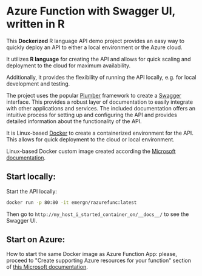 # Azure Function with Swagger UI, written in R


This **Dockerized** R language API demo project provides an easy way to quickly deploy an API to either a local environment or the Azure cloud.

It utilizes **R language** for creating the API and allows for quick scaling and deployment to the cloud for maximum availability.

Additionally, it provides the flexibility of running the API locally, e.g. for local development and testing.

The project uses the popular [Plumber](https://www.rplumber.io) framework to create a [Swagger](https://swagger.io/tools/swagger-ui/) interface. This provides a robust layer of documentation to easily integrate with other applications and services. The included documentation offers an intuitive process for setting up and configuring the API and provides detailed information about the functionality of the API.

It is Linux-based [Docker](https://www.docker.com) to create a containerized environment for the API. This allows for quick deployment to the cloud or local environment.

Linux-based Docker custom image created according the [Microsoft documentation](https://learn.microsoft.com/en-us/azure/azure-functions/functions-create-function-linux-custom-image?pivots=programming-language-other&tabs=in-process%2Cbash%2Cazure-cli&WT.mc_id=aiml-11825-davidsmi).

## Start locally:

Start the API locally:

```bash
docker run -p 80:80 -it emergn/razurefunc:latest
```

Then go to `http://my_host_i_started_container_on/__docs__/` to see the Swagger UI.

## Start on Azure:

How to start the same Docker image as Azure Function App: please, proceed to "Create supporting Azure resources for your function" section of [this Microsoft documentation](https://learn.microsoft.com/en-us/azure/azure-functions/functions-create-function-linux-custom-image?pivots=programming-language-other&tabs=in-process%2Cbash%2Cazure-cli&WT.mc_id=aiml-11825-davidsmi#create-supporting-azure-resources-for-your-function).
